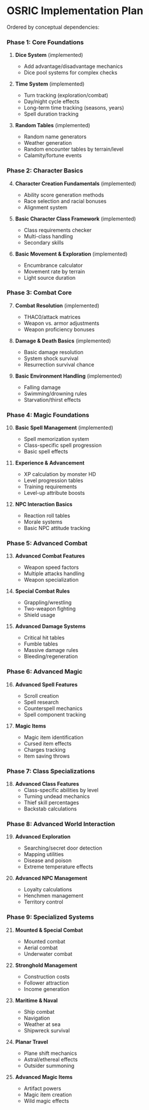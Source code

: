 # OSRIC Implementation Plan 

Ordered by conceptual dependencies:

### Phase 1: Core Foundations

1. **Dice System** (implemented)
   - Add advantage/disadvantage mechanics
   - Dice pool systems for complex checks

2. **Time System** (implemented)
   - Turn tracking (exploration/combat)
   - Day/night cycle effects
   - Long-term time tracking (seasons, years)
   - Spell duration tracking

3. **Random Tables** (implemented)
   - Random name generators
   - Weather generation
   - Random encounter tables by terrain/level
   - Calamity/fortune events

### Phase 2: Character Basics

4. **Character Creation Fundamentals** (implemented)
   - Ability score generation methods
   - Race selection and racial bonuses
   - Alignment system

5. **Basic Character Class Framework** (implemented)
   - Class requirements checker
   - Multi-class handling
   - Secondary skills
   
6. **Basic Movement & Exploration** (implemented)
   - Encumbrance calculator
   - Movement rate by terrain
   - Light source duration

### Phase 3: Combat Core

7. **Combat Resolution** (implemented)
   - THAC0/attack matrices
   - Weapon vs. armor adjustments
   - Weapon proficiency bonuses

8. **Damage & Death Basics** (implemented)
   - Basic damage resolution
   - System shock survival
   - Resurrection survival chance

9. **Basic Environment Handling** (implemented)
   - Falling damage
   - Swimming/drowning rules
   - Starvation/thirst effects

### Phase 4: Magic Foundations

10. **Basic Spell Management** (implemented)
    - Spell memorization system
    - Class-specific spell progression
    - Basic spell effects

11. **Experience & Advancement**
    - XP calculation by monster HD
    - Level progression tables
    - Training requirements
    - Level-up attribute boosts

12. **NPC Interaction Basics**
    - Reaction roll tables
    - Morale systems
    - Basic NPC attitude tracking

### Phase 5: Advanced Combat

13. **Advanced Combat Features**
    - Weapon speed factors
    - Multiple attacks handling
    - Weapon specialization

14. **Special Combat Rules**
    - Grappling/wrestling
    - Two-weapon fighting
    - Shield usage

15. **Advanced Damage Systems**
    - Critical hit tables
    - Fumble tables
    - Massive damage rules
    - Bleeding/regeneration

### Phase 6: Advanced Magic

16. **Advanced Spell Features**
    - Scroll creation
    - Spell research
    - Counterspell mechanics
    - Spell component tracking

17. **Magic Items**
    - Magic item identification
    - Cursed item effects
    - Charges tracking
    - Item saving throws

### Phase 7: Class Specializations

18. **Advanced Class Features**
    - Class-specific abilities by level
    - Turning undead mechanics
    - Thief skill percentages
    - Backstab calculations

### Phase 8: Advanced World Interaction

19. **Advanced Exploration**
    - Searching/secret door detection
    - Mapping utilities
    - Disease and poison
    - Extreme temperature effects

20. **Advanced NPC Management**
    - Loyalty calculations
    - Henchmen management
    - Territory control

### Phase 9: Specialized Systems

21. **Mounted & Special Combat**
    - Mounted combat
    - Aerial combat
    - Underwater combat

22. **Stronghold Management**
    - Construction costs
    - Follower attraction
    - Income generation

23. **Maritime & Naval**
    - Ship combat
    - Navigation
    - Weather at sea
    - Shipwreck survival

24. **Planar Travel**
    - Plane shift mechanics
    - Astral/ethereal effects
    - Outsider summoning

25. **Advanced Magic Items**
    - Artifact powers
    - Magic item creation
    - Wild magic effects

